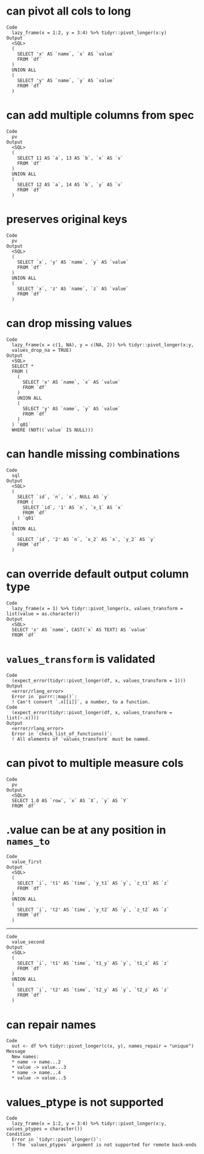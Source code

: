 # can pivot all cols to long

    Code
      lazy_frame(x = 1:2, y = 3:4) %>% tidyr::pivot_longer(x:y)
    Output
      <SQL>
      (
        SELECT 'x' AS `name`, `x` AS `value`
        FROM `df`
      )
      UNION ALL
      (
        SELECT 'y' AS `name`, `y` AS `value`
        FROM `df`
      )

# can add multiple columns from spec

    Code
      pv
    Output
      <SQL>
      (
        SELECT 11 AS `a`, 13 AS `b`, `x` AS `v`
        FROM `df`
      )
      UNION ALL
      (
        SELECT 12 AS `a`, 14 AS `b`, `y` AS `v`
        FROM `df`
      )

# preserves original keys

    Code
      pv
    Output
      <SQL>
      (
        SELECT `x`, 'y' AS `name`, `y` AS `value`
        FROM `df`
      )
      UNION ALL
      (
        SELECT `x`, 'z' AS `name`, `z` AS `value`
        FROM `df`
      )

# can drop missing values

    Code
      lazy_frame(x = c(1, NA), y = c(NA, 2)) %>% tidyr::pivot_longer(x:y,
      values_drop_na = TRUE)
    Output
      <SQL>
      SELECT *
      FROM (
        (
          SELECT 'x' AS `name`, `x` AS `value`
          FROM `df`
        )
        UNION ALL
        (
          SELECT 'y' AS `name`, `y` AS `value`
          FROM `df`
        )
      ) `q01`
      WHERE (NOT((`value` IS NULL)))

# can handle missing combinations

    Code
      sql
    Output
      <SQL>
      (
        SELECT `id`, `n`, `x`, NULL AS `y`
        FROM (
          SELECT `id`, '1' AS `n`, `x_1` AS `x`
          FROM `df`
        ) `q01`
      )
      UNION ALL
      (
        SELECT `id`, '2' AS `n`, `x_2` AS `x`, `y_2` AS `y`
        FROM `df`
      )

# can override default output column type

    Code
      lazy_frame(x = 1) %>% tidyr::pivot_longer(x, values_transform = list(value = as.character))
    Output
      <SQL>
      SELECT 'x' AS `name`, CAST(`x` AS TEXT) AS `value`
      FROM `df`

# `values_transform` is validated

    Code
      (expect_error(tidyr::pivot_longer(df, x, values_transform = 1)))
    Output
      <error/rlang_error>
      Error in `purrr::map()`:
      ! Can't convert `.x[[i]]`, a number, to a function.
    Code
      (expect_error(tidyr::pivot_longer(df, x, values_transform = list(~.x))))
    Output
      <error/rlang_error>
      Error in `check_list_of_functions()`:
      ! All elements of `values_transform` must be named.

# can pivot to multiple measure cols

    Code
      pv
    Output
      <SQL>
      SELECT 1.0 AS `row`, `x` AS `X`, `y` AS `Y`
      FROM `df`

# .value can be at any position in `names_to`

    Code
      value_first
    Output
      <SQL>
      (
        SELECT `i`, 't1' AS `time`, `y_t1` AS `y`, `z_t1` AS `z`
        FROM `df`
      )
      UNION ALL
      (
        SELECT `i`, 't2' AS `time`, `y_t2` AS `y`, `z_t2` AS `z`
        FROM `df`
      )

---

    Code
      value_second
    Output
      <SQL>
      (
        SELECT `i`, 't1' AS `time`, `t1_y` AS `y`, `t1_z` AS `z`
        FROM `df`
      )
      UNION ALL
      (
        SELECT `i`, 't2' AS `time`, `t2_y` AS `y`, `t2_z` AS `z`
        FROM `df`
      )

# can repair names

    Code
      out <- df %>% tidyr::pivot_longer(c(x, y), names_repair = "unique")
    Message
      New names:
      * name -> name...2
      * value -> value...3
      * name -> name...4
      * value -> value...5

# values_ptype is not supported

    Code
      lazy_frame(x = 1:2, y = 3:4) %>% tidyr::pivot_longer(x:y, values_ptypes = character())
    Condition
      Error in `tidyr::pivot_longer()`:
      ! The `values_ptypes` argument is not supported for remote back-ends

